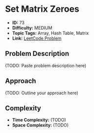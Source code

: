 # Set Matrix Zeroes

- **ID:** 73
- **Difficulty:** MEDIUM
- **Topic Tags:** Array, Hash Table, Matrix
- **Link:** [LeetCode Problem](https://leetcode.com/problems/set-matrix-zeroes/description/)

## Problem Description

(TODO: Paste problem description here)

## Approach

(TODO: Outline your approach here)

## Complexity

- **Time Complexity:** (TODO)
- **Space Complexity:** (TODO)
